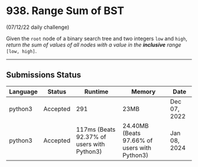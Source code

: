 # 938. Range Sum of BST
(07/12/22 daily challenge)

Given the `root` node of a binary search tree and two integers `low` and `high`, *return the sum of values of all nodes with a value in the **inclusive** range* `[low, high]`.

---

## Submissions Status

| Language | Status   | Runtime                                    | Memory                                       | Date         |
| -------- | -------- | ------------------------------------------ | -------------------------------------------- | ------------ |
| python3  | Accepted | 291                                        | 23MB                                         | Dec 07, 2022 |
| python3  | Accepted | 117ms (Beats 92.37% of users with Python3) | 24.40MB (Beats 97.66% of users with Python3) | Jan 08, 2024 |


